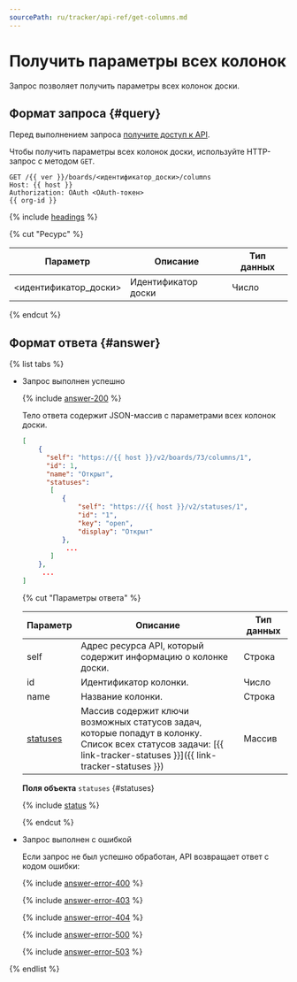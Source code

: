 ```yaml
---
sourcePath: ru/tracker/api-ref/get-columns.md
---
```

# Получить параметры всех колонок

Запрос позволяет получить параметры всех колонок доски.

## Формат запроса {#query}

Перед выполнением запроса [получите доступ к API](concepts/access.md).

Чтобы получить параметры всех колонок доски, используйте HTTP-запрос с методом `GET`.

```
GET /{{ ver }}/boards/<идентификатор_доски>/columns
Host: {{ host }}
Authorization: OAuth <OAuth-токен>
{{ org-id }}
```

{% include [headings](../_includes/tracker/api/headings.md) %}

{% cut "Ресурс" %}

Параметр | Описание | Тип данных
----- | ----- | -----
\<идентификатор_доски\> | Идентификатор доски | Число

{% endcut %}

## Формат ответа {#answer}

{% list tabs %}

- Запрос выполнен успешно

    {% include [answer-200](../_includes/tracker/api/answer-200.md) %}

    Тело ответа содержит JSON-массив с параметрами всех колонок доски.

    ```json
    [
        {
          "self": "https://{{ host }}/v2/boards/73/columns/1",
          "id": 1,
          "name": "Открыт",
          "statuses":
           [
              {
                  "self": "https://{{ host }}/v2/statuses/1",
                  "id": "1",
                  "key": "open",
                  "display": "Открыт"
              },
               ...
           ]
        },
         ...
    ]
    ```

    {% cut "Параметры ответа" %}

    Параметр | Описание | Тип данных
    -------- | -------- | ----------
    self | Адрес ресурса API, который содержит информацию о колонке доски. |  Строка
    id | Идентификатор колонки. |  Число
    name | Название колонки. |  Строка
    [statuses](#statuses) | Массив содержит ключи возможных статусов задач, которые попадут в колонку.<br/>Список всех статусов задачи: [{{ link-tracker-statuses }}]({{ link-tracker-statuses }}) | Массив

    **Поля объекта** `statuses` {#statuses}

    {% include [status](../_includes/tracker/api/status.md) %}

    {% endcut %}

- Запрос выполнен с ошибкой

    Если запрос не был успешно обработан, API возвращает ответ с кодом ошибки:

    {% include [answer-error-400](../_includes/tracker/api/answer-error-400.md) %}

    {% include [answer-error-403](../_includes/tracker/api/answer-error-403.md) %}

    {% include [answer-error-404](../_includes/tracker/api/answer-error-404.md) %}

    {% include [answer-error-500](../_includes/tracker/api/answer-error-500.md) %}

    {% include [answer-error-503](../_includes/tracker/api/answer-error-503.md) %}

{% endlist %}
